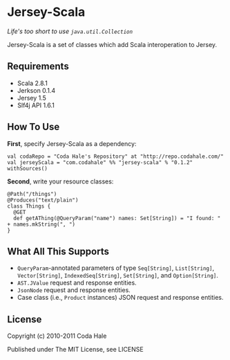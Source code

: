 Jersey-Scala
============

*Life's too short to use `java.util.Collection`*

Jersey-Scala is a set of classes which add Scala interoperation to Jersey.


Requirements
------------

* Scala 2.8.1
* Jerkson 0.1.4
* Jersey 1.5
* Slf4j API 1.6.1


How To Use
----------

**First**, specify Jersey-Scala as a dependency:
    
    val codaRepo = "Coda Hale's Repository" at "http://repo.codahale.com/"
    val jerseyScala = "com.codahale" %% "jersey-scala" % "0.1.2" withSources()

**Second**, write your resource classes:
    
    @Path("/things")
    @Produces("text/plain")
    class Things {
      @GET
      def getAThing(@QueryParam("name") names: Set[String]) = "I found: " + names.mkString(", ")
    }
    


What All This Supports
----------------------

* `QueryParam`-annotated parameters of type `Seq[String]`, `List[String]`,
  `Vector[String]`, `IndexedSeq[String]`, `Set[String]`, and `Option[String]`.
* `AST.JValue` request and response entities.
* `JsonNode` request and response entities.
* Case class (i.e., `Product` instances) JSON request and response entities.


License
-------

Copyright (c) 2010-2011 Coda Hale

Published under The MIT License, see LICENSE